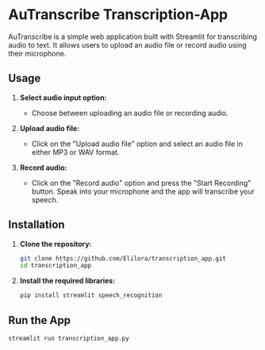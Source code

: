 # AuTranscribe Transcription-App
AuTranscribe is a simple web application built with Streamlit for transcribing audio to text. It allows users to upload an audio file or record audio using their microphone.

## Usage

1. **Select audio input option:**
   - Choose between uploading an audio file or recording audio.

2. **Upload audio file:**
   - Click on the "Upload audio file" option and select an audio file in either MP3 or WAV format.

3. **Record audio:**
   - Click on the "Record audio" option and press the "Start Recording" button. Speak into your microphone and the app will transcribe your speech.

## Installation

1. **Clone the repository:**

    ```bash
    git clone https://github.com/Elilora/transcription_app.git
    cd transcription_app
    ```

2. **Install the required libraries:**

    ```bash
    pip install streamlit speech_recognition
    ```

## Run the App

```bash
streamlit run transcription_app.py
